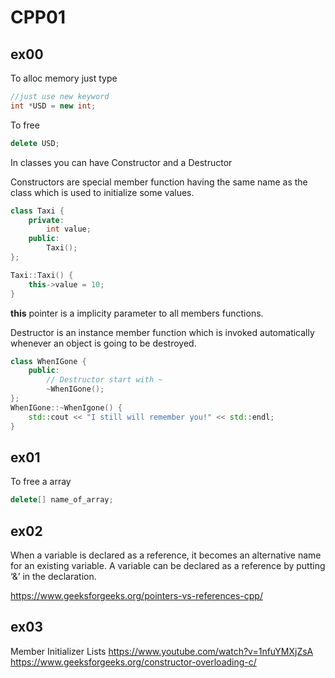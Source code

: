 # CPP01

## ex00

To alloc memory just type
```c++
//just use new keyword
int *USD = new int;
```
To free  
```c++
delete USD;
```


In classes you can have Constructor and a Destructor

Constructors are special member function having the same name as the class which is used to initialize some values.  
```c++
class Taxi {
    private:
        int value;    
    public:
        Taxi();
};

Taxi::Taxi() {
    this->value = 10;
}
```
**this** pointer is a implicity parameter to all members functions.  

Destructor is an instance member function which is invoked automatically whenever an object is going to be destroyed.  
```c++
class WhenIGone {
    public:
        // Destructor start with ~
        ~WhenIGone();
};
WhenIGone::~WhenIgone() {
    std::cout << "I still will remember you!" << std::endl;
}
```
## ex01

To free a array

```c++
delete[] name_of_array;
```

## ex02  
When a variable is declared as a reference, it becomes an alternative name for an existing variable. A variable can be declared as a reference by putting ‘&’ in the declaration. 

https://www.geeksforgeeks.org/pointers-vs-references-cpp/

## ex03

Member Initializer Lists
https://www.youtube.com/watch?v=1nfuYMXjZsA
https://www.geeksforgeeks.org/constructor-overloading-c/